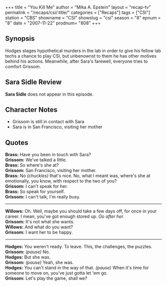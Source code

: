 +++
title = "You Kill Me"
author = "Mika A. Epstein"
layout = "recap-tv"
permalink = "/recaps/csi/:title/"
categories = ["Recaps"]
tags = ["CSI"]
station = "CBS"
showname = "CSI"
showslug = "csi"
season = "8"
epnum = "8"
date = "2007-11-22"
prodnum= "808"
+++

## Synopsis

Hodges stages hypothetical murders in the lab in order to give his fellow lab techs a chance to play CSI, but unbenownst to them he has other motives behind his actions. Meanwhile, after Sara's farewell, everyone tries to comfort Grissom.

## Sara Sidle Review

**Sara Sidle** does not appear in this episode.

## Character Notes

* Grissom is still in contact with Sara  
* Sara is in San Francisco, visiting her mother

## Quotes

**Brass:** Have you been in touch with Sara?  
**Grissom:** We've talked a little.  
**Brass:** So where's she at?  
**Grissom:** San Francisco, visiting her mother.  
**Brass:** No _(chuckles)_ that's nice. No, what I meant was, where's she at emotionally, you know, with respect to the two of you?  
**Grissom:** I can't speak for her.  
**Brass:** So speak for yourself.  
**Grissom:** I can't talk, I'm really busy.  

- - -

**Willows:** Oh. Well, maybe you should take a few days off, for once in your career. I mean, you've got enough stored up. _Go after her._  
**Grissom:** It's not what she wants.  
**Willows:** And what do you want?  
**Grissom:** I want her to be happy.  

- - -

**Hodges:** You weren't ready. To leave. This, the challenges, the puzzles.  
**Grissom:** _(pause)_ No.  
**Hodges:** But she was.  
**Grissom:** _(pause)_ Yeah, she was.  
**Hodges:** You can't stand in the way of that. _(pause)_ When it's time for someone to move on, you've just gotta let 'em go.  
**Grissom:** Let's play the game, shall we?

